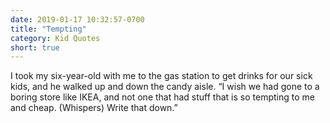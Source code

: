 ```yaml
---
date: 2019-01-17 10:32:57-0700
title: "Tempting"
category: Kid Quotes
short: true
---
```


I took my six-year-old with me to the gas station to get drinks for our sick kids, and he walked up and down the candy aisle. “I wish we had gone to a boring store like IKEA, and not one that had stuff that is so tempting to me and cheap. (Whispers) Write that down.”
